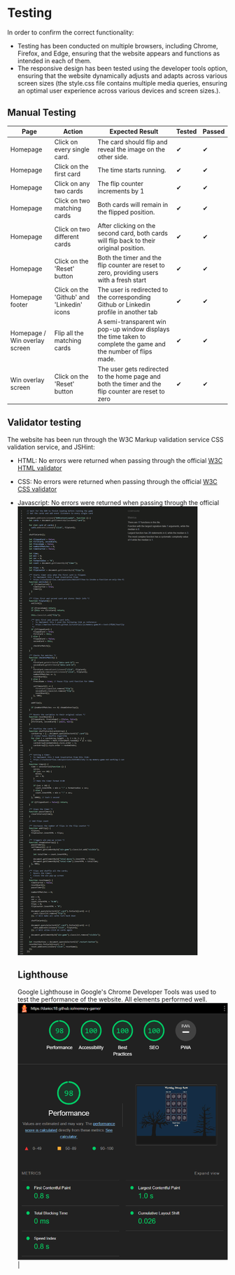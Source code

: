 # Testing

In order to confirm the correct functionality:

- Testing has been conducted on multiple browsers, including Chrome, Firefox, and Edge, ensuring that the website appears and functions as intended in each of them.
- The responsive design has been tested using the developer tools option, ensuring that the website dynamically adjusts and adapts across various screen sizes (the style.css file contains multiple media queries, ensuring an optimal user experience across various devices and screen sizes.).

## Manual Testing

| Page                          | Action                                     | Expected Result                                                                                                 | Tested | Passed |
| ----------------------------- | ------------------------------------------ | --------------------------------------------------------------------------------------------------------------- | ------ | ------ |
| Homepage                      | Click on every single card.                | The card should flip and reveal the image on the other side.                                                    | ✔      | ✔      |
| Homepage                      | Click on the first card                    | The time starts running.                                                                                        | ✔      | ✔      |
| Homepage                      | Click on any two cards                     | The flip counter increments by 1                                                                                | ✔      | ✔      |
| Homepage                      | Click on two matching cards                | Both cards will remain in the flipped position.                                                                 | ✔      | ✔      |
| Homepage                      | Click on two different cards               | After clicking on the second card, both cards will flip back to their original position.                        | ✔      | ✔      |
| Homepage                      | Click on the 'Reset' button                | Both the timer and the flip counter are reset to zero, providing users with a fresh start                       | ✔      | ✔      |
| Homepage footer               | Click on the 'Github' and 'Linkedin' icons | The user is redirected to the corresponding Github or Linkedin profile in another tab                           | ✔      | ✔      |
| Homepage / Win overlay screen | Flip all the matching cards                | A semi-transparent win pop-up window displays the time taken to complete the game and the number of flips made. | ✔      | ✔      |
| Win overlay screen            | Click on the 'Reset' button                | The user gets redirected to the home page and both the timer and the flip counter are reset to zero             | ✔      | ✔      |

## Validator testing

The website has been run through the W3C Markup validation service CSS validation service, and JSHint:

- HTML: No errors were returned when passing through the official [W3C HTML validator](https://validator.w3.org/nu/?doc=https%3A%2F%2Fdarioc18.github.io%2Fmemory-game%2F)
- CSS: No errors were returned when passing through the official [W3C CSS validator](https://jigsaw.w3.org/css-validator/validator?uri=https%3A%2F%2Fdarioc18.github.io%2Fmemory-game%2F&profile=css3svg&usermedium=all&warning=1&vextwarning=&lang=en)
- Javascript: No errors were returned when passing through the official
  ![JSHint validator](assets/images/readme-images/jshint-validator.png)

  ## Lighthouse

  Google Lighthouse in Google's Chrome Developer Tools was used to test the performance of the website. All elements performed well.
  ![Performance test using Lighthouse](assets/images/readme-images/lighthouse.png)
  |
